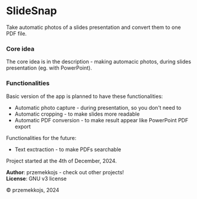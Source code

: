 <h1>SlideSnap</h1>
Take automatic photos of a slides presentation and convert them to one PDF file.

<h3>Core idea</h3>
The core idea is in the description - making automacic photos, during slides presentation (eg. with PowerPoint).

<h3>Functionalities</h3>
Basic version of the app is planned to have these functionalities:
<ul>
<li>Automatic photo capture - during presentation, so you don't need to</li>
<li>Automatic cropping - to make slides more readable</li>
<li>Automatic PDF conversion - to make result appear like PowerPoint PDF export</li>
</ul>

Functionalities for the future:
<ul>
<li>Text exctraction - to make PDFs searchable</li>
</ul>

Project started at the 4th of December, 2024.

<b>Author</b>: przemekkojs - check out other projects!<br/>
<b>License</b>: GNU v3 license

© przemekkojs, 2024
